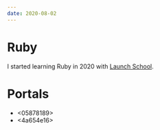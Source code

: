 ```yaml
---
date: 2020-08-02
---
```


# Ruby

I started learning Ruby in 2020 with [Launch
School](https://launchschool.com/).


# Portals

* <05878189>
* <4a654e16>
